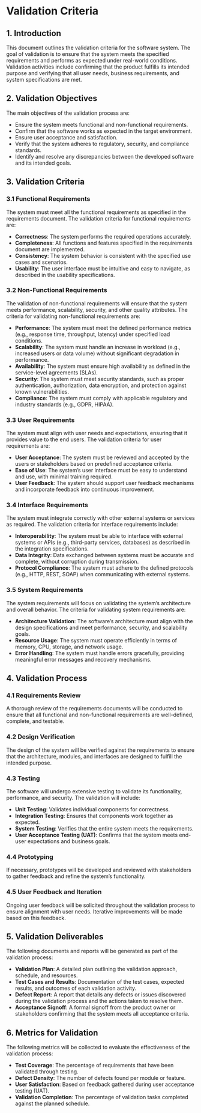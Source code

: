# Validation Criteria

## 1. Introduction

This document outlines the validation criteria for the software system. The goal of validation is to ensure that the system meets the specified requirements and performs as expected under real-world conditions. Validation activities include confirming that the product fulfills its intended purpose and verifying that all user needs, business requirements, and system specifications are met.

## 2. Validation Objectives

The main objectives of the validation process are:

- Ensure the system meets functional and non-functional requirements.
- Confirm that the software works as expected in the target environment.
- Ensure user acceptance and satisfaction.
- Verify that the system adheres to regulatory, security, and compliance standards.
- Identify and resolve any discrepancies between the developed software and its intended goals.

## 3. Validation Criteria

### 3.1 Functional Requirements

The system must meet all the functional requirements as specified in the requirements document. The validation criteria for functional requirements are:

- **Correctness**: The system performs the required operations accurately.
- **Completeness**: All functions and features specified in the requirements document are implemented.
- **Consistency**: The system behavior is consistent with the specified use cases and scenarios.
- **Usability**: The user interface must be intuitive and easy to navigate, as described in the usability specifications.

### 3.2 Non-Functional Requirements

The validation of non-functional requirements will ensure that the system meets performance, scalability, security, and other quality attributes. The criteria for validating non-functional requirements are:

- **Performance**: The system must meet the defined performance metrics (e.g., response time, throughput, latency) under specified load conditions.
- **Scalability**: The system must handle an increase in workload (e.g., increased users or data volume) without significant degradation in performance.
- **Availability**: The system must ensure high availability as defined in the service-level agreements (SLAs).
- **Security**: The system must meet security standards, such as proper authentication, authorization, data encryption, and protection against known vulnerabilities.
- **Compliance**: The system must comply with applicable regulatory and industry standards (e.g., GDPR, HIPAA).

### 3.3 User Requirements

The system must align with user needs and expectations, ensuring that it provides value to the end users. The validation criteria for user requirements are:

- **User Acceptance**: The system must be reviewed and accepted by the users or stakeholders based on predefined acceptance criteria.
- **Ease of Use**: The system’s user interface must be easy to understand and use, with minimal training required.
- **User Feedback**: The system should support user feedback mechanisms and incorporate feedback into continuous improvement.

### 3.4 Interface Requirements

The system must integrate correctly with other external systems or services as required. The validation criteria for interface requirements include:

- **Interoperability**: The system must be able to interface with external systems or APIs (e.g., third-party services, databases) as described in the integration specifications.
- **Data Integrity**: Data exchanged between systems must be accurate and complete, without corruption during transmission.
- **Protocol Compliance**: The system must adhere to the defined protocols (e.g., HTTP, REST, SOAP) when communicating with external systems.

### 3.5 System Requirements

The system requirements will focus on validating the system’s architecture and overall behavior. The criteria for validating system requirements are:

- **Architecture Validation**: The software’s architecture must align with the design specifications and meet performance, security, and scalability goals.
- **Resource Usage**: The system must operate efficiently in terms of memory, CPU, storage, and network usage.
- **Error Handling**: The system must handle errors gracefully, providing meaningful error messages and recovery mechanisms.

## 4. Validation Process

### 4.1 Requirements Review

A thorough review of the requirements documents will be conducted to ensure that all functional and non-functional requirements are well-defined, complete, and testable.

### 4.2 Design Verification

The design of the system will be verified against the requirements to ensure that the architecture, modules, and interfaces are designed to fulfill the intended purpose.

### 4.3 Testing

The software will undergo extensive testing to validate its functionality, performance, and security. The validation will include:

- **Unit Testing**: Validates individual components for correctness.
- **Integration Testing**: Ensures that components work together as expected.
- **System Testing**: Verifies that the entire system meets the requirements.
- **User Acceptance Testing (UAT)**: Confirms that the system meets end-user expectations and business goals.

### 4.4 Prototyping

If necessary, prototypes will be developed and reviewed with stakeholders to gather feedback and refine the system’s functionality.

### 4.5 User Feedback and Iteration

Ongoing user feedback will be solicited throughout the validation process to ensure alignment with user needs. Iterative improvements will be made based on this feedback.

## 5. Validation Deliverables

The following documents and reports will be generated as part of the validation process:

- **Validation Plan**: A detailed plan outlining the validation approach, schedule, and resources.
- **Test Cases and Results**: Documentation of the test cases, expected results, and outcomes of each validation activity.
- **Defect Report**: A report that details any defects or issues discovered during the validation process and the actions taken to resolve them.
- **Acceptance Signoff**: A formal signoff from the product owner or stakeholders confirming that the system meets all acceptance criteria.

## 6. Metrics for Validation

The following metrics will be collected to evaluate the effectiveness of the validation process:

- **Test Coverage**: The percentage of requirements that have been validated through testing.
- **Defect Density**: The number of defects found per module or feature.
- **User Satisfaction**: Based on feedback gathered during user acceptance testing (UAT).
- **Validation Completion**: The percentage of validation tasks completed against the planned schedule.
